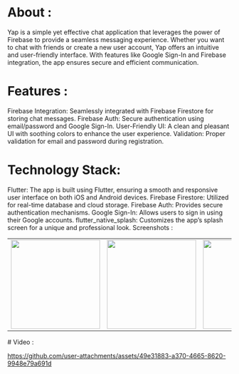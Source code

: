# About :
Yap is a simple yet effective chat application that leverages the power of Firebase to provide a seamless messaging experience. Whether you want to chat with friends or create a new user account, Yap offers an intuitive and user-friendly interface. With features like Google Sign-In and Firebase integration, the app ensures secure and efficient communication.

# Features :
Firebase Integration: Seamlessly integrated with Firebase Firestore for storing chat messages.
Firebase Auth: Secure authentication using email/password and Google Sign-In.
User-Friendly UI: A clean and pleasant UI with soothing colors to enhance the user experience.
Validation: Proper validation for email and password during registration.
# Technology Stack:
Flutter: The app is built using Flutter, ensuring a smooth and responsive user interface on both iOS and Android devices.
Firebase Firestore: Utilized for real-time database and cloud storage.
Firebase Auth: Provides secure authentication mechanisms.
Google Sign-In: Allows users to sign in using their Google accounts.
flutter_native_splash: Customizes the app’s splash screen for a unique and professional look.
Screenshots :
<table>
  <tr>
    <td><img src="https://github.com/user-attachments/assets/e21a4cd1-991e-4ecb-994d-008b3cd3ba5e" width="200"/></td>
    <td><img src="https://github.com/user-attachments/assets/a91a4b99-afb1-4899-9ea8-e44f914f04eb" width="200"/></td>
    <td><img src="https://github.com/user-attachments/assets/cfe69423-64f4-4da4-ac63-6f9431a212ab" width="200"/></td>
    <td><img src="https://github.com/user-attachments/assets/db11cd1e-939e-4601-92c5-c7ffa368b465" width="200"/></td>
  </tr>
</table>
# Video :

https://github.com/user-attachments/assets/49e31883-a370-4665-8620-9948e79a691d

